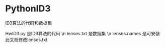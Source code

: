 # PythonID3

ID3算法的代码和数据集

HwID3.py 是ID3算法的代码 \n
lenses.txt 是数据集 \n
lenses.names 是可安装此文档修改lenses.txt
